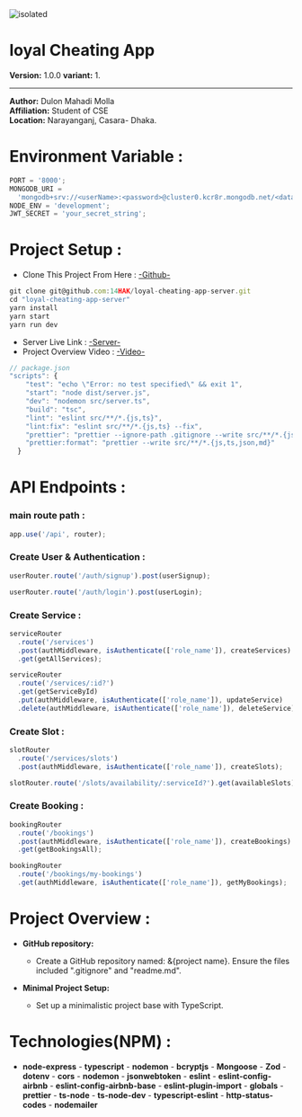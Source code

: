 <img src="https://www.wikihow.com/images/thumb/a/a2/Cheating-Secret-Messaging-Apps-That-Look-Like-Games-Step-2.jpg/v4-460px-Cheating-Secret-Messaging-Apps-That-Look-Like-Games-Step-2.jpg.webp" alt="isolated" width="full" style="margin: 0 auto;"/>

# loyal Cheating App

**Version:** 1.0.0
**variant:** 1.

---

**Author:** Dulon Mahadi Molla  
**Affiliation:** Student of CSE  
**Location:** Narayanganj, Casara- Dhaka.

# Environment Variable :

```javascript
PORT = '8000';
MONGODB_URI =
  'mongodb+srv://<userName>:<password>@cluster0.kcr8r.mongodb.net/<databaseCollectionName>?retryWrites=true&w=majority&appName=Cluster0';
NODE_ENV = 'development';
JWT_SECRET = 'your_secret_string';
```

# Project Setup :

- Clone This Project From Here : [-Github-](git@github.com:14HAK/loyal-cheating-app-server.git)

```javascript
git clone git@github.com:14HAK/loyal-cheating-app-server.git
cd "loyal-cheating-app-server"
yarn install
yarn start
yarn run dev
```

- Server Live Link : [-Server-](https://server.com/server-link-here)<!-- todo -->
- Project Overview Video : [-Video-](https://promo.com/promo-video-here)

```javascript
// package.json
"scripts": {
    "test": "echo \"Error: no test specified\" && exit 1",
    "start": "node dist/server.js",
    "dev": "nodemon src/server.ts",
    "build": "tsc",
    "lint": "eslint src/**/*.{js,ts}",
    "lint:fix": "eslint src/**/*.{js,ts} --fix",
    "prettier": "prettier --ignore-path .gitignore --write src/**/*.{js,ts,json}",
    "prettier:format": "prettier --write src/**/*.{js,ts,json,md}"
  }
```

# API Endpoints :<!-- todo -->

### main route path :

```javascript
app.use('/api', router);
```

### Create User & Authentication :

```javascript
userRouter.route('/auth/signup').post(userSignup);

userRouter.route('/auth/login').post(userLogin);
```

### Create Service :

```javascript
serviceRouter
  .route('/services')
  .post(authMiddleware, isAuthenticate(['role_name']), createServices)
  .get(getAllServices);

serviceRouter
  .route('/services/:id?')
  .get(getServiceById)
  .put(authMiddleware, isAuthenticate(['role_name']), updateService)
  .delete(authMiddleware, isAuthenticate(['role_name']), deleteService);
```

### Create Slot :

```javascript
slotRouter
  .route('/services/slots')
  .post(authMiddleware, isAuthenticate(['role_name']), createSlots);

slotRouter.route('/slots/availability/:serviceId?').get(availableSlots);
```

### Create Booking :

```javascript
bookingRouter
  .route('/bookings')
  .post(authMiddleware, isAuthenticate(['role_name']), createBookings)
  .get(getBookingsAll);

bookingRouter
  .route('/bookings/my-bookings')
  .get(authMiddleware, isAuthenticate(['role_name']), getMyBookings);
```

# Project Overview :<!-- todo -->

- **GitHub repository:**

  - Create a GitHub repository named: &{project name}. Ensure the files included ".gitignore" and "readme.md".

- **Minimal Project Setup:**

  - Set up a minimalistic project base with TypeScript.

# Technologies(NPM) :<!-- todo at the last of day -->

- **node-express** - **typescript** - **nodemon** - **bcryptjs** - **Mongoose** - **Zod** - **dotenv** - **cors** - **nodemon** - **jsonwebtoken** - **eslint** - **eslint-config-airbnb** - **eslint-config-airbnb-base** - **eslint-plugin-import** - **globals** - **prettier** - **ts-node** - **ts-node-dev** - **typescript-eslint** - **http-status-codes** - **nodemailer**
<!-- - **** - **** - **** - **** - **** - **** - **** - **** - **** - **** - **** -->
